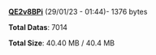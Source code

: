 [**QE2v8BPi**](/data/QE2v8BPi.txt) (29/01/23 - 01:44)- 1376 bytes

**Total Datas**: 7014

**Total Size**: 40.40 MB / 40.4 MB